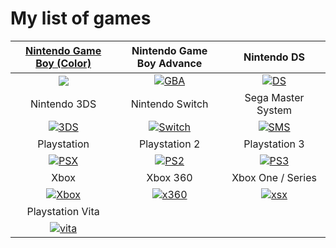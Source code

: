 # My list of games  






| <img width="330" height="1">[Nintendo Game Boy (Color)](gb/gb.md)<img width="330" height="1"> |<img width="330" height="1"> Nintendo Game Boy Advance<img width="330" height="1"> | <img width="330" height="1">Nintendo DS <img width="330" height="1">|
| :---: | :---: | :---: |
| [<img src="https://consolemods.org/wiki/images/thumb/b/b2/Game_Boy.png/200px-Game_Boy.png">](gb/gb.md) | [![GBA](https://consolemods.org/wiki/images/thumb/1/15/Game_Boy_Advance.png/200px-Game_Boy_Advance.png)](gba/gba.md) | [![DS](https://consolemods.org/wiki/images/thumb/3/37/DS.png/200px-DS.png)](ds/ds.md) |
| <img width="330" height="1">Nintendo 3DS<img width="330" height="1"> | <img width="330" height="1">Nintendo Switch<img width="330" height="1"> | <img width="330" height="1">Sega Master System<img width="330" height="1"> |
| [![3DS](https://consolemods.org/wiki/images/thumb/7/78/3DS.png/200px-3DS.png)](3ds/3ds.md) | [![Switch](https://consolemods.org/wiki/images/thumb/4/42/Nintendo_Switch.png/200px-Nintendo_Switch.png)](switch/switch.md) | [![SMS](https://consolemods.org/wiki/images/thumb/e/ea/SMS.png/200px-SMS.png)](sms/sms.md) |
| <img width="330" height="1">Playstation<img width="330" height="1"> | <img width="330" height="1">Playstation 2<img width="330" height="1"> | <img width="330" height="1">Playstation 3<img width="330" height="1"> |
|  [![PSX](https://consolemods.org/wiki/images/thumb/1/1b/PS1.png/200px-PS1.png)](psx/psx.md) | [![PS2](https://consolemods.org/wiki/images/thumb/4/45/PS2.png/200px-PS2.png)](ps2/ps2.md) | [![PS3](https://consolemods.org/wiki/images/thumb/8/80/PS3.png/200px-PS3.png)](ps3/ps3.md) |
| <img width="330" height="1">Xbox<img width="330" height="1"> | <img width="330" height="1">Xbox 360<img width="330" height="1"> | <img width="330" height="1">Xbox One / Series<img width="330" height="1"> |
| [![Xbox](https://consolemods.org/wiki/images/thumb/d/d4/Xbox.png/200px-Xbox.png)](xbox/xbox.md) | [![x360](https://consolemods.org/wiki/images/thumb/9/9a/Xbox_360.png/200px-Xbox_360.png)](x360/x360.md) | [![xsx](https://consolemods.org/wiki/images/thumb/1/14/Xbox_One.png/200px-Xbox_One.png)](xsx/xsx.md) |
| <img width="330" height="1">Playstation Vita<img width="330" height="1"> |<img width="330" height="1"><img width="330" height="1"> |<img width="330" height="1"><img width="330" height="1"> |
| [![vita](https://consolemods.org/wiki/images/thumb/b/bb/Vita_OLED.png/200px-Vita_OLED.png)](vita/vita.md) | | |

